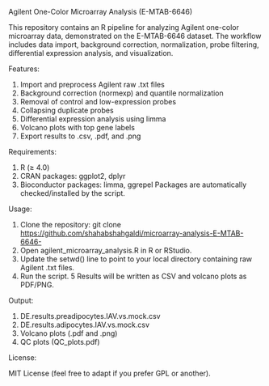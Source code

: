 Agilent One-Color Microarray Analysis (E-MTAB-6646)

This repository contains an R pipeline for analyzing Agilent one-color microarray data, demonstrated on the E-MTAB-6646 dataset.
The workflow includes data import, background correction, normalization, probe filtering, differential expression analysis, and visualization.

Features:

1. Import and preprocess Agilent raw .txt files
2. Background correction (normexp) and quantile normalization
3. Removal of control and low-expression probes
4. Collapsing duplicate probes
5. Differential expression analysis using limma
6. Volcano plots with top gene labels
7. Export results to .csv, .pdf, and .png

Requirements:

1. R (≥ 4.0)
2. CRAN packages: ggplot2, dplyr
3. Bioconductor packages: limma, ggrepel
Packages are automatically checked/installed by the script.

Usage:

1. Clone the repository:
git clone https://github.com/shahabshahgaldi/microarray-analysis-E-MTAB-6646-
2. Open agilent_microarray_analysis.R in R or RStudio.
3. Update the setwd() line to point to your local directory containing raw Agilent .txt files.
4. Run the script.
5 Results will be written as CSV and volcano plots as PDF/PNG.

Output:

1. DE.results.preadipocytes.IAV.vs.mock.csv
2. DE.results.adipocytes.IAV.vs.mock.csv
3. Volcano plots (.pdf and .png)
4. QC plots (QC_plots.pdf)

License:

MIT License (feel free to adapt if you prefer GPL or another).
